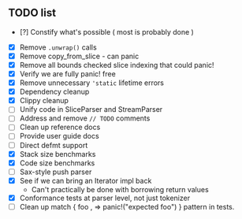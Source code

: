 ## TODO list
- [?] Constify what's possible ( most is probably done )
- [x] Remove `.unwrap()` calls
- [x] Remove copy_from_slice - can panic
- [x] Remove all bounds checked slice indexing that could panic!
- [x] Verify we are fully panic! free
- [x] Remove unnecessary `'static` lifetime errors
- [x] Dependency cleanup
- [x] Clippy cleanup
- [ ] Unify code in SliceParser and StreamParser
- [ ] Address and remove `// TODO` comments
- [ ] Clean up reference docs
- [ ] Provide user guide docs
- [ ] Direct defmt support
- [x] Stack size benchmarks
- [x] Code size benchmarks
- [ ] Sax-style push parser
- [x] See if we can bring an Iterator impl back
    - Can't practically be done with borrowing return values
- [x] Conformance tests at parser level, not just tokenizer
- [ ] Clean up match { foo , => panic!("expected foo") } pattern in tests.
